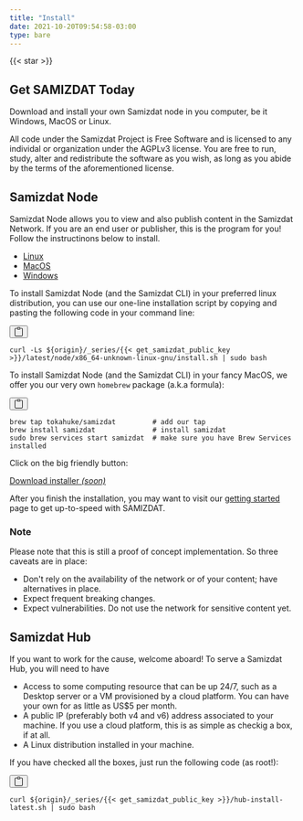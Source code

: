 ```yaml
---
title: "Install"
date: 2021-10-20T09:54:58-03:00
type: bare
---
```


<div class="d-flex align-items-center mb-5" style="flex-direction:column;">

<section id="hero" class="d-flex w-50 py-5" style="flex-direction: column; align-items: center;">
  <div class="pt-3"></div>

  {{< star >}}

  <h1 class="text-monospace font-weight-bold pt-4">
    Get SAMIZDAT Today
  </h1>
  <p class="pt-3 h4 w-75 text-center">
    Download and install your own Samizdat node in you computer, be it Windows, MacOS or Linux.
  </p>
  <div class="alert alert-info mt-4">
    All code under the Samizdat Project is Free Software and is licensed to any individal or
    organization under the AGPLv3 license. You are free to run, study, alter and redistribute
    the software as you wish, as long as you abide by the terms of the aforementioned license.
  </div>
</section>

<main id="content" class="w-50">
  <h2 class="text-monospace">Samizdat Node</h2>
  <p>
    Samizdat Node allows you to view and also publish content in the Samizdat Network. If you are an
    end user or publisher, this is the program for you! Follow the instructinons below to install.
  </p>

  <div id="installation-tab" class="mt-3 mb-2">
  <ul class="nav nav-pills mb-2">
    <li class="nav-item">
      <a class="nav-link" id="btn-linux" data-toggle="tab" href="#install-node-linux">Linux</a>
    </li>
    <li class="nav-item">
      <a class="nav-link" id="btn-macos" data-toggle="tab" href="#install-node-macos">MacOS</a>
    </li>
    <li class="nav-item">
      <a class="nav-link" id="btn-windows" data-toggle="tab" href="#install-node-windows">Windows</a>
    </li>
  </ul>
  <div class="tab-content">
  <div class="tab-pane" id="install-node-linux" role="tabpanel">
      <p>
        To install Samizdat Node (and the Samizdat CLI) in your preferred linux distribution, you
        can use our one-line installation script by copying and pasting the following code in your
        command line:
      </p>

<div class="pre-container">
  <button type="button" class="btn btn-primary pre-overlay" style="">
  <svg xmlns="http://www.w3.org/2000/svg" width="16" height="16" fill="currentColor" class="bi bi-clipboard" viewBox="0 0 16 16">
  <path d="M4 1.5H3a2 2 0 0 0-2 2V14a2 2 0 0 0 2 2h10a2 2 0 0 0 2-2V3.5a2 2 0 0 0-2-2h-1v1h1a1 1 0 0 1 1 1V14a1 1 0 0 1-1 1H3a1 1 0 0 1-1-1V3.5a1 1 0 0 1 1-1h1v-1z"/>
  <path d="M9.5 1a.5.5 0 0 1 .5.5v1a.5.5 0 0 1-.5.5h-3a.5.5 0 0 1-.5-.5v-1a.5.5 0 0 1 .5-.5h3zm-3-1A1.5 1.5 0 0 0 5 1.5v1A1.5 1.5 0 0 0 6.5 4h3A1.5 1.5 0 0 0 11 2.5v-1A1.5 1.5 0 0 0 9.5 0h-3z"/>
</svg>
  </button>
<pre class="template-origin"><code>curl -Ls ${origin}/_series/{{< get_samizdat_public_key >}}/latest/node/x86_64-unknown-linux-gnu/install.sh | sudo bash</code></pre>
</div>

  </div>

  <div class="tab-pane" id="install-node-macos" role="tabpanel">
      <p>
        To install Samizdat Node (and the Samizdat CLI) in your fancy MacOS, we offer you our very own <code>homebrew</code> package (a.k.a formula):
      </p>

<div class="pre-container">
  <button type="button" class="btn btn-primary pre-overlay" style="">
  <svg xmlns="http://www.w3.org/2000/svg" width="16" height="16" fill="currentColor" class="bi bi-clipboard" viewBox="0 0 16 16">
  <path d="M4 1.5H3a2 2 0 0 0-2 2V14a2 2 0 0 0 2 2h10a2 2 0 0 0 2-2V3.5a2 2 0 0 0-2-2h-1v1h1a1 1 0 0 1 1 1V14a1 1 0 0 1-1 1H3a1 1 0 0 1-1-1V3.5a1 1 0 0 1 1-1h1v-1z"/>
  <path d="M9.5 1a.5.5 0 0 1 .5.5v1a.5.5 0 0 1-.5.5h-3a.5.5 0 0 1-.5-.5v-1a.5.5 0 0 1 .5-.5h3zm-3-1A1.5 1.5 0 0 0 5 1.5v1A1.5 1.5 0 0 0 6.5 4h3A1.5 1.5 0 0 0 11 2.5v-1A1.5 1.5 0 0 0 9.5 0h-3z"/>
</svg>
  </button>
  <pre class="template-origin"><code>brew tap tokahuke/samizdat         # add our tap
brew install samizdat              # install samizdat
sudo brew services start samizdat  # make sure you have Brew Services installed
</code></pre>
</div>
  </div>

  <div class="tab-pane" id="install-node-windows" role="tabpanel">
    <p>Click on the big friendly button:</p>
    <div class="text-center">
      <a href="#" class="btn btn-primary btn-lg disabled" role="button" aria-disabled="true">Download installer <em>(soon)</em> </a>
    </div>
  </div>


  </div>
  </div>

<p>After you finish the installation, you may want to visit our <a href="/docs/getting-started">getting started</a> page to get up-to-speed with SAMIZDAT.</p>

<div class="alert alert-dark my-3">
<h3 class="font-weight-bold h4">Note</h3>
<p>Please note that this is still a proof of concept implementation. So three caveats are in place:</p>
<ul>
  <li>Don't rely on the availability of the network or of your content; have alternatives in place.</li>
  <li>Expect frequent breaking changes.</li>
  <li>Expect vulnerabilities. Do not use the network for sensitive content yet.</li>
</ul>
</div>

  <h2 class="text-monospace">Samizdat Hub</h2>

  <p>
    If you want to work for the cause, welcome aboard! To serve a Samizdat Hub, you will need to
    have
  </p>

  <ul>
    <li>
      Access to some computing resource that can be up 24/7, such as a Desktop server or a VM
      provisioned by a cloud platform. You can have your own for as little as US$5 per month.
    </li>
    <li>
      A public IP (preferably both v4 and v6) address associated to your machine. If you use a cloud platform, this is as simple as checkig a box, if at all.
    </li>
    <li>A Linux distribution installed in your machine.</li>
  </ul>

  <p>If you have checked all the boxes, just run the following code (as root!):</p>
  <div class="pre-container">
  <button type="button" class="btn btn-primary pre-overlay" style="">
  <svg xmlns="http://www.w3.org/2000/svg" width="16" height="16" fill="currentColor" class="bi bi-clipboard" viewBox="0 0 16 16">
  <path d="M4 1.5H3a2 2 0 0 0-2 2V14a2 2 0 0 0 2 2h10a2 2 0 0 0 2-2V3.5a2 2 0 0 0-2-2h-1v1h1a1 1 0 0 1 1 1V14a1 1 0 0 1-1 1H3a1 1 0 0 1-1-1V3.5a1 1 0 0 1 1-1h1v-1z"/>
  <path d="M9.5 1a.5.5 0 0 1 .5.5v1a.5.5 0 0 1-.5.5h-3a.5.5 0 0 1-.5-.5v-1a.5.5 0 0 1 .5-.5h3zm-3-1A1.5 1.5 0 0 0 5 1.5v1A1.5 1.5 0 0 0 6.5 4h3A1.5 1.5 0 0 0 11 2.5v-1A1.5 1.5 0 0 0 9.5 0h-3z"/>
</svg>
  </button>
  <pre class="template-origin"><code>curl ${origin}/_series/{{< get_samizdat_public_key >}}/hub-install-latest.sh | sudo bash</code></pre>
  </div>
</main>
</div>


<script>
  let os = "unknown";
  if (navigator.appVersion.indexOf('Win') != -1) os = 'windows';
  if (navigator.appVersion.indexOf('Mac') != -1) os = 'macos';
  if (navigator.appVersion.indexOf('X11') != -1) os = 'linux';
  if (navigator.appVersion.indexOf('Linux') != -1) os = 'linux';

  let currentButton = document.querySelector(`#btn-${os}`);
  let currentActive = document.querySelector(`#install-node-${os}`);
  document.querySelectorAll(".nav-link").forEach(el => {
    el.addEventListener("click", (e) => {
      currentActive.classList.remove("show");
      currentActive.classList.remove("active");
      currentButton.classList.remove("active");

      currentButton = el;
      currentActive = document.querySelector(el.getAttribute("href"));
      
      currentActive.classList.add("show");
      currentActive.classList.add("active");
      currentButton.classList.add("active");

      e.preventDefault();
      return false;
    })
  });

  currentActive.classList.add("show");
  currentActive.classList.add("active");
  currentButton.classList.add("active");

  document.querySelectorAll(".pre-container").forEach(el => {
    const copyButton = el.querySelector("button.pre-overlay");
    const content = el.querySelector("pre").textContent.replace('${origin}', window.origin);
    copyButton.addEventListener("click", (e) => {
      navigator.clipboard.writeText(content);
    });
  });
</script>
